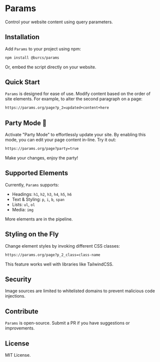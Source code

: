 # Params

Control your website content using query parameters.

## Installation

Add `Params` to your project using npm:

```bash
npm install @burcs/params
```

Or, embed the script directly on your website.

## Quick Start

`Params` is designed for ease of use. Modify content based on the order of site elements. For example, to alter the second paragraph on a page:

```html
https://params.org/page?p_2=updated+content+here
```

## Party Mode 🎉

Activate "Party Mode" to effortlessly update your site. By enabling this mode, you can edit your page content in-line. Try it out:

```html
https://params.org/page?party=true
```

Make your changes, enjoy the party!

## Supported Elements

Currently, `Params` supports:

- Headings: `h1`, `h2`, `h3`, `h4`, `h5`, `h6`
- Text & Styling: `p`, `i`, `b`, `span`
- Lists: `ul`, `ol`
- Media: `img`

More elements are in the pipeline.

## Styling on the Fly

Change element styles by invoking different CSS classes:

```html
https://params.org/page?p_2_class=class-name
```

This feature works well with libraries like TailwindCSS.

## Security

Image sources are limited to whitelisted domains to prevent malicious code injections.

## Contribute

`Params` is open-source. Submit a PR if you have suggestions or improvements.

## License

MIT License.
